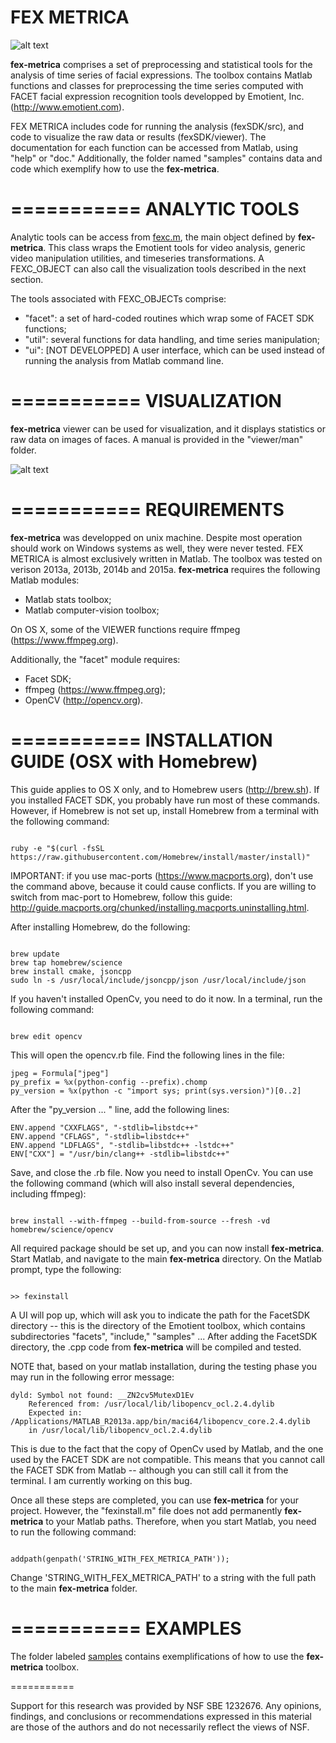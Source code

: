 
FEX METRICA 
===========


![alt text](https://github.com/filipporss/fex-metrica/blob/master/manual/images/fexicon.jpg "Icon")

**fex-metrica** comprises a set of preprocessing and statistical tools for the analysis of time series of facial expressions. The toolbox contains  Matlab functions and classes for preprocessing the time series computed with FACET facial expression recognition tools developped by Emotient, Inc. (http://www.emotient.com).

FEX METRICA includes code for running the analysis (fexSDK/src), and code to visualize the raw data or results (fexSDK/viewer). The documentation for each function can be accessed from Matlab, using "help" or "doc." Additionally, the folder named "samples" contains data and code which exemplify how to use the **fex-metrica**.


===========
ANALYTIC TOOLS
===========

Analytic tools can be access from [fexc.m](fexSDK/src/fexc.m), the main object defined by **fex-metrica**. This class wraps the Emotient tools for video analysis, generic video manipulation utilities, and timeseries transformations. A FEXC_OBJECT can also call the visualization tools described in the next section.

The tools associated with FEXC_OBJECTs comprise:

* "facet": a set of hard-coded routines which wrap some of FACET SDK functions;
* "util": several functions for data handling, and time series manipulation;
* "ui": [NOT DEVELOPPED] A user interface, which can be used instead of running the analysis from Matlab command line.


===========
VISUALIZATION
===========

**fex-metrica** viewer can be used for visualization, and it displays statistics or raw data on images of faces. A manual is provided in the "viewer/man" folder.


![alt text](https://github.com/filipporss/fex-metrica/blob/master/manual/images/FexView-pic.jpg "Fex-Viewer")


===========
REQUIREMENTS
===========

**fex-metrica** was developped on unix machine. Despite most operation should work on Windows systems as well, they were never tested. FEX METRICA is almost exclusively written in Matlab. The toolbox was tested on verison 2013a, 2013b, 2014b and 2015a. **fex-metrica** requires the following Matlab modules:

* Matlab stats toolbox;
* Matlab computer-vision toolbox;

On OS X, some of the VIEWER functions require ffmpeg (https://www.ffmpeg.org).

Additionally, the "facet" module requires:

* Facet SDK;
* ffmpeg (https://www.ffmpeg.org);
* OpenCV (http://opencv.org).


===========
INSTALLATION GUIDE (OSX with Homebrew)
===========

This guide applies to OS X only, and to Homebrew users (http://brew.sh). If you installed FACET SDK, you probably have run most of these commands. However, if Homebrew is not set up, install Homebrew from a terminal with the following command:


```

ruby -e "$(curl -fsSL https://raw.githubusercontent.com/Homebrew/install/master/install)"

```

IMPORTANT: if you use mac-ports (https://www.macports.org), don't use the command above, because it could cause conflicts. If you are willing to switch from mac-port to Homebrew, follow this guide: http://guide.macports.org/chunked/installing.macports.uninstalling.html.


After installing Homebrew, do the following:


```

brew update
brew tap homebrew/science
brew install cmake, jsoncpp
sudo ln -s /usr/local/include/jsoncpp/json /usr/local/include/json

```

If you haven't installed OpenCv, you need to do it now. In a terminal, run the following command:


```

brew edit opencv

```

This will open the opencv.rb file. Find the following lines in the file:

```
jpeg = Formula["jpeg"]
py_prefix = %x(python-config --prefix).chomp
py_version = %x(python -c "import sys; print(sys.version)")[0..2]
```

After the "py_version ... " line, add the following lines:

```
ENV.append "CXXFLAGS", "-stdlib=libstdc++"
ENV.append "CFLAGS", "-stdlib=libstdc++"
ENV.append "LDFLAGS", "-stdlib=libstdc++ -lstdc++"
ENV["CXX"] = "/usr/bin/clang++ -stdlib=libstdc++"
```

Save, and close the .rb file. Now you need to install OpenCv. You can use the following command (which will also install several dependencies, including ffmpeg):


```

brew install --with-ffmpeg --build-from-source --fresh -vd homebrew/science/opencv

```


All required package should be set up, and you can now install **fex-metrica**. Start Matlab, and navigate to the main **fex-metrica** directory. On the Matlab prompt, type the following:


```

>> fexinstall

```

A UI will pop up, which will ask you to indicate the path for the FacetSDK directory -- this is the directory of the Emotient toolbox, which contains subdirectories "facets", "include," "samples" ... After adding the FacetSDK directory, the .cpp code from **fex-metrica** will be compiled and tested.


NOTE that, based on your matlab installation, during the testing phase you may run in the following error message:


```
dyld: Symbol not found: __ZN2cv5MutexD1Ev
    Referenced from: /usr/local/lib/libopencv_ocl.2.4.dylib
    Expected in: /Applications/MATLAB_R2013a.app/bin/maci64/libopencv_core.2.4.dylib
    in /usr/local/lib/libopencv_ocl.2.4.dylib
```


This is due to the fact that the copy of OpenCv used by Matlab, and the one used by the FACET SDK are not compatible. This means that you cannot call the FACET SDK from Matlab -- although you can still call it from the terminal. I am currently working on this bug.


Once all these steps are completed, you can use **fex-metrica** for your project. However, the "fexinstall.m" file does not add permanently **fex-metrica** to your Matlab paths. Therefore, when you start Matlab, you need to run the following command:


```

addpath(genpath('STRING_WITH_FEX_METRICA_PATH'));

```

Change 'STRING_WITH_FEX_METRICA_PATH' to a string with the full path to the main **fex-metrica** folder.


===========
EXAMPLES
===========


The folder labeled [samples](fexSDK/samples/README.md) contains exemplifications of how to use the **fex-metrica** toolbox.


===========

Support for this research was provided by NSF SBE 1232676. Any opinions, findings, and conclusions or recommendations expressed in this material are those of the authors and do not necessarily reflect the views of NSF.